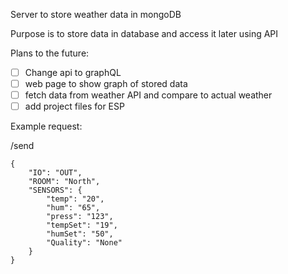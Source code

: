 Server to store weather data in mongoDB

Purpose is to store data in database and access it later using API

Plans to the future:

- [ ] Change api to graphQL
- [ ] web page to show graph of stored data
- [ ] fetch data from weather API and compare to actual weather
- [ ] add project files for ESP

Example request:

/send
```
{
    "IO": "OUT",
    "ROOM": "North",
    "SENSORS": {
        "temp": "20",
        "hum": "65",
        "press": "123",
        "tempSet": "19",
        "humSet": "50",
        "Quality": "None"
    }
}
```